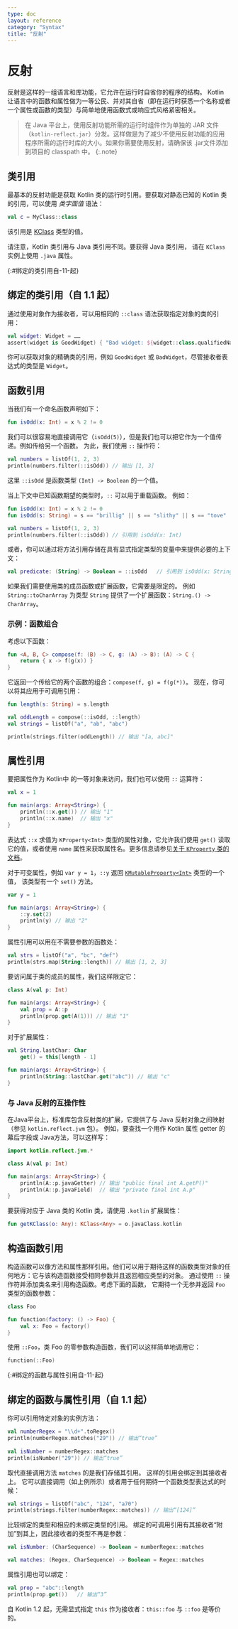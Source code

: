 ```yaml
---
type: doc
layout: reference
category: "Syntax"
title: "反射"
---
```


# 反射

反射是这样的一组语言和库功能，它允许在运行时自省你的程序的结构。
Kotlin 让语言中的函数和属性做为一等公民、并对其自省（即在运行时获悉<!--
-->一个名称或者一个属性或函数的类型）与简单地使用函数式或响应式风格紧密相关。

> 在 Java 平台上，使用反射功能所需的运行时组件作为单独的
JAR 文件（`kotlin-reflect.jar`）分发。这样做是为了减少不使用反射功能的应用程序所需的<!--
-->运行时库的大小。如果你需要使用反射，请确保该 .jar文件添加到项目的
classpath 中。
{:.note}

## 类引用

最基本的反射功能是获取 Kotlin 类的运行时引用。要获取对<!--
-->静态已知的 Kotlin 类的引用，可以使用 _类字面值_ 语法：

``` kotlin
val c = MyClass::class
```

该引用是 [KClass](https://kotlinlang.org/api/latest/jvm/stdlib/kotlin.reflect/-k-class/index.html) 类型的值。

请注意，Kotlin 类引用与 Java 类引用不同。要获得 Java 类引用，
请在 `KClass` 实例上使用 `.java` 属性。

{:#绑定的类引用自-11-起}

## 绑定的类引用（自 1.1 起）

通过使用对象作为接收者，可以用相同的 `::class` 语法获取指定对象的类的引用：

``` kotlin
val widget: Widget = ……
assert(widget is GoodWidget) { "Bad widget: ${widget::class.qualifiedName}" }
```

你可以获取对象的精确类的引用，例如 `GoodWidget` 或 `BadWidget`，尽管接收者表达式的类型是 `Widget`。

## 函数引用

当我们有一个命名函数声明如下：

``` kotlin
fun isOdd(x: Int) = x % 2 != 0
```

我们可以很容易地直接调用它（`isOdd(5)`），但是我们也可以把它作为一个值传递。例如传给另一个函数。
为此，我们使用 `::` 操作符：

``` kotlin
val numbers = listOf(1, 2, 3)
println(numbers.filter(::isOdd)) // 输出 [1, 3]
```

这里 `::isOdd` 是函数类型 `(Int) -> Boolean` 的一个值。

当上下文中已知函数期望的类型时，`::` 可以用于重载函数。
例如：

``` kotlin
fun isOdd(x: Int) = x % 2 != 0
fun isOdd(s: String) = s == "brillig" || s == "slithy" || s == "tove"

val numbers = listOf(1, 2, 3)
println(numbers.filter(::isOdd)) // 引用到 isOdd(x: Int)
```

或者，你可以通过将方法引用存储在具有显式指定类型的变量中来提供必要的上下文：

``` kotlin
val predicate: (String) -> Boolean = ::isOdd   // 引用到 isOdd(x: String)
```

如果我们需要使用类的成员函数或扩展函数，它需要是限定的。
例如 `String::toCharArray` 为类型 `String` 提供了一个扩展函数：`String.() -> CharArray`。

### 示例：函数组合

考虑以下函数：

``` kotlin
fun <A, B, C> compose(f: (B) -> C, g: (A) -> B): (A) -> C {
    return { x -> f(g(x)) }
}
```

它返回一个传给它的两个函数的组合：`compose(f, g) = f(g(*))`。
现在，你可以将其应用于可调用引用：


``` kotlin
fun length(s: String) = s.length

val oddLength = compose(::isOdd, ::length)
val strings = listOf("a", "ab", "abc")

println(strings.filter(oddLength)) // 输出 "[a, abc]"
```

## 属性引用

要把属性作为 Kotlin中 的一等对象来访问，我们也可以使用 `::` 运算符：

``` kotlin
val x = 1

fun main(args: Array<String>) {
    println(::x.get()) // 输出 "1"
    println(::x.name)  // 输出 "x"
}
```

表达式 `::x` 求值为 `KProperty<Int>` 类型的属性对象，它允许我们使用
`get()` 读取它的值，或者使用 `name` 属性来获取属性名。更多信息请参见<!--
-->[关于 `KProperty` 类的文档](https://kotlinlang.org/api/latest/jvm/stdlib/kotlin.reflect/-k-property/index.html)。

对于可变属性，例如 `var y = 1`，`::y` 返回 [`KMutableProperty<Int>`](https://kotlinlang.org/api/latest/jvm/stdlib/kotlin.reflect/-k-mutable-property/index.html) 类型的一个值，
该类型有一个 `set()` 方法。

``` kotlin
var y = 1

fun main(args: Array<String>) {
    ::y.set(2)
    println(y) // 输出 "2"
}
```

属性引用可以用在不需要参数的函数处：

``` kotlin
val strs = listOf("a", "bc", "def")
println(strs.map(String::length)) // 输出 [1, 2, 3]
```

要访问属于类的成员的属性，我们这样限定它：

``` kotlin
class A(val p: Int)

fun main(args: Array<String>) {
    val prop = A::p
    println(prop.get(A(1))) // 输出 "1"
}
```

对于扩展属性：


``` kotlin
val String.lastChar: Char
    get() = this[length - 1]

fun main(args: Array<String>) {
    println(String::lastChar.get("abc")) // 输出 "c"
}
```

### 与 Java 反射的互操作性

在Java平台上，标准库包含反射类的扩展，它提供了与 Java
反射对象之间映射（参见 `kotlin.reflect.jvm` 包）。
例如，要查找一个用作 Kotlin 属性 getter 的 幕后字段或 Java方法，可以这样写：


``` kotlin
import kotlin.reflect.jvm.*

class A(val p: Int)

fun main(args: Array<String>) {
    println(A::p.javaGetter) // 输出 "public final int A.getP()"
    println(A::p.javaField)  // 输出 "private final int A.p"
}
```

要获得对应于 Java 类的 Kotlin 类，请使用 `.kotlin` 扩展属性：

``` kotlin
fun getKClass(o: Any): KClass<Any> = o.javaClass.kotlin
```

## 构造函数引用

构造函数可以像方法和属性那样引用。他们可以用于期待这样的函数类型对象的任何<!--
-->地方：它与该构造函数接受相同参数并且返回相应类型的对象。
通过使用 `::` 操作符并添加类名来引用构造函数。考虑下面的函数，
它期待一个无参并返回 `Foo` 类型的函数参数：

``` kotlin
class Foo

fun function(factory: () -> Foo) {
    val x: Foo = factory()
}
```

使用 `::Foo`，类 Foo 的零参数构造函数，我们可以这样简单地调用它：

``` kotlin
function(::Foo)
```

{:#绑定的函数与属性引用自-11-起}

## 绑定的函数与属性引用（自 1.1 起）

你可以引用特定对象的实例方法：

``` kotlin 
val numberRegex = "\\d+".toRegex()
println(numberRegex.matches("29")) // 输出“true”
 
val isNumber = numberRegex::matches
println(isNumber("29")) // 输出“true”
```

取代直接调用方法 `matches` 的是我们存储其引用。
这样的引用会绑定到其接收者上。
它可以直接调用（如上例所示）或者用于任何期待一个函数类型表达式的时候：

``` kotlin
val strings = listOf("abc", "124", "a70")
println(strings.filter(numberRegex::matches)) // 输出“[124]”
```

比较绑定的类型和相应的未绑定类型的引用。
绑定的可调用引用有其接收者“附加”到其上，因此接收者的类型不再是参数：

``` kotlin
val isNumber: (CharSequence) -> Boolean = numberRegex::matches

val matches: (Regex, CharSequence) -> Boolean = Regex::matches
```

属性引用也可以绑定：

``` kotlin
val prop = "abc"::length
println(prop.get())   // 输出“3”
```

自 Kotlin 1.2 起，无需显式指定 `this` 作为接收者：`this::foo` 与 `::foo` 是等价的。